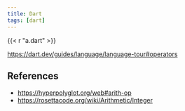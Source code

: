 ```yaml
---
title: Dart
tags: [dart]
---
```


{{< r "a.dart" >}}

<https://dart.dev/guides/language/language-tour#operators>

## References

- <https://hyperpolyglot.org/web#arith-op>
- <https://rosettacode.org/wiki/Arithmetic/Integer>
